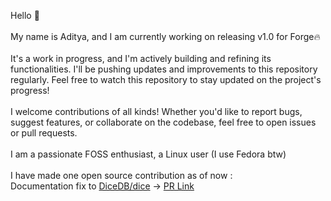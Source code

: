 Hello 👋
<br>
<br>
My name is Aditya, and I am currently working on releasing v1.0 for Forge🔥 <br>
<br>
It's a work in progress, and I'm actively building and refining its functionalities. I'll be pushing updates and improvements to this repository regularly. Feel free to watch this repository to stay updated on the project's progress! <br>
<br>
I welcome contributions of all kinds! Whether you'd like to report bugs, suggest features, or collaborate on the codebase, feel free to open issues or pull requests. <br>
<br>
I am a passionate FOSS enthusiast, a Linux user (I use Fedora btw)
<br><br>
I have made one open source contribution as of now :
<br>
Documentation fix to [DiceDB/dice](https://github.com/DiceDB/dice) -> [PR Link](https://github.com/DiceDB/dice/pull/721)
